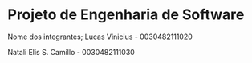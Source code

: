 # Projeto de Engenharia de Software

Nome dos integrantes; 
Lucas Vinicius - 0030482111020



Natali Elis S. Camillo - 0030482111030
